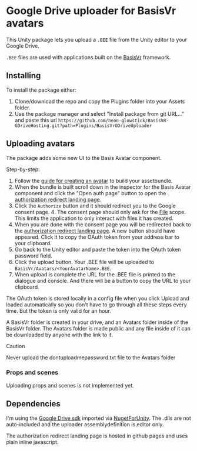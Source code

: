 # Google Drive uploader for BasisVr avatars

This Unity package lets you upload a `.BEE` file from the Unity editor to your Google Drive.

`.BEE` files are used with applications built on the [BasisVr](https://github.com/BasisVR/Basis) framework.

## Installing

To install the package either:

1. Clone/download the repo and copy the Plugins folder into your Assets folder.
2. Use the package manager and select "Install package from git URL..." and paste this url `https://github.com/neon-glowstick/BasisVR-GDriveHosting.git?path=Plugins/BasisVrGDriveUploader`

## Uploading avatars

The package adds some new UI to the Basis Avatar component.

Step-by-step:

1. Follow the [guide for creating an avatar](https://docs.basisvr.org/docs/avatars) to build your assetbundle.
2. When the bundle is built scroll down in the inspector for the Basis Avatar component and click the "Open auth page" button to open the [authorization redirect landing page](https://neon-glowstick.github.io/BasisVR-GDriveHosting/).
3. Click the `Authorize` button and it should redirect you to the Google consent page.
   4. The consent page should only ask for the [File](https://developers.google.com/workspace/drive/api/guides/api-specific-auth#drive-scopes) scope. This limits the application to only interact with files it has created.
5. When you are done with the consent page you will be redirected back to the [authorization redirect landing page](https://neon-glowstick.github.io/BasisVR-GDriveHosting/). A new button should have appeared. Click it to copy the OAuth token from your address bar to your clipboard.
6. Go back to the Unity editor and paste the token into the OAuth token password field.
7. Click the upload button. Your .BEE file will be uploaded to `BasisVr/Avatars/<YourAvatarName>.BEE`.
8. When upload is complete the URL for the .BEE file is printed to the dialogue and console. And there will be a button to copy the URL to your clipboard.

The OAuth token is stored locally in a config file when you click Upload and loaded automatically so you don't have to go through all these steps every time. But the token is only valid for an hour.

A BasisVr folder is created in your drive, and an Avatars folder inside of the BasisVr folder. The Avatars folder is made public and any file inside of it can be downloaded by anyone with the link to it.

> [!CAUTION]
> Never upload the dontuploadmepassword.txt file to the Avatars folder

### Props and scenes

Uploading props and scenes is not implemented yet.

## Dependencies

I'm using the [Google Drive sdk](https://www.nuget.org/packages/Google.Apis.Drive.v3/) imported via [NugetForUnity](https://github.com/GlitchEnzo/NuGetForUnity). The .dlls are not auto-included and the uploader assemblydefinition is editor only.

The authorization redirect landing page is hosted in github pages and uses plain inline javascript.
